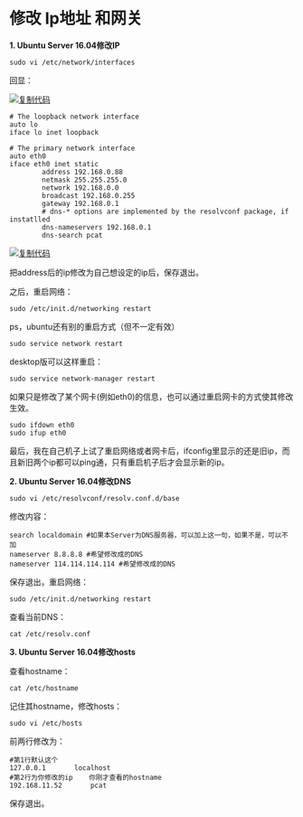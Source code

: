 # 修改 Ip地址 和网关

**1. Ubuntu Server 16.04修改IP**

```
sudo vi /etc/network/interfaces
```

回显：

[![复制代码](https://common.cnblogs.com/images/copycode.gif)](javascript:void(0);)

```
# The loopback network interface
auto lo
iface lo inet loopback

# The primary network interface
auto eth0
iface eth0 inet static
        address 192.168.0.88
        netmask 255.255.255.0
        network 192.168.0.0
        broadcast 192.168.0.255
        gateway 192.168.0.1
        # dns-* options are implemented by the resolvconf package, if instatlled
        dns-nameservers 192.168.0.1
        dns-search pcat
```

[![复制代码](https://common.cnblogs.com/images/copycode.gif)](javascript:void(0);)

把address后的ip修改为自己想设定的ip后，保存退出。

之后，重启网络：

```
sudo /etc/init.d/networking restart
```

ps，ubuntu还有别的重启方式（但不一定有效）

```
sudo service network restart
```

desktop版可以这样重启：

```
sudo service network-manager restart
```

 如果只是修改了某个网卡(例如eth0)的信息，也可以通过重启网卡的方式使其修改生效。

```
sudo ifdown eth0
sudo ifup eth0
```

 最后，我在自己机子上试了重启网络或者网卡后，ifconfig里显示的还是旧ip，而且新旧两个ip都可以ping通，只有重启机子后才会显示新的ip。

 

**2.  Ubuntu Server 16.04修改DNS**

```
sudo vi /etc/resolvconf/resolv.conf.d/base
```

修改内容：

```
search localdomain #如果本Server为DNS服务器，可以加上这一句，如果不是，可以不加
nameserver 8.8.8.8 #希望修改成的DNS
nameserver 114.114.114.114 #希望修改成的DNS
```

保存退出，重启网络：

```
sudo /etc/init.d/networking restart
```

查看当前DNS：

```
cat /etc/resolv.conf
```

 

**3.  Ubuntu Server 16.04修改hosts**

查看hostname：

```
cat /etc/hostname
```

记住其hostname，修改hosts：

```
sudo vi /etc/hosts
```

前两行修改为：

```
#第1行默认这个
127.0.0.1       localhost
#第2行为你修改的ip    你刚才查看的hostname
192.168.11.52       pcat
```

保存退出。